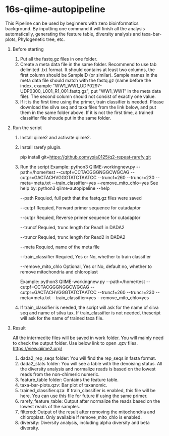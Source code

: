 # 16s-qiime-autopipeline
This Pipeline can be used by beginners with zero bioinformatics background. By inputting one command it will finish all the analysis automatically, generating the feature table, diversity analysis and taxa-bar-plots, Phylogenetic tree, etc.

1. Before starting
   1) Put all the fastq.gz files in one folder.
   2) Create a meta data file in the same folder. Recommend to use tab delimited .txt format. It should contains at least two columns, the first column should be SampleID (or similar). 
      Sample names in the meta data file should match with the fastq.gz (name before the index, example "WW1_WW1_UDP0297-UDP0300_L001_R1_001.fastq.gz", put "WW1_WW1" in the meta data file).  The second          column should not consist of exactly one value.
   3) If it is the first time using the primer, train classifier is needed. Please download the silva seq and taxa files from the link below, and put them in the same folder above.
      If it is not the first time, a trained classifier file shoude put in the same folder.
2. Run the script
   1) Install qiime2 and activate qiime2.
   2) Install rarefy plugin.
      
      pip install git+https://github.com/yxia0125/q2-repeat-rarefy.git
   3) Run the script
      Example:
      python3 QIIME-workingnew.py --path=/home/test  --cutpf=CCTACGGGNGGCWGCAG --cutpr=GACTACHVGGGTATCTAATCC --truncf=260 --truncr=230 --meta=meta.txt  --train_classifier=yes --remove_mito_chlo=yes
      See help by:   python3 qiime-autopipeline --help

      --path               Requied, full path that the fastq.gz files were saved
      
      --cutpf              Requied, Forward primer sequence for cutadaptor
      
      --cutpr              Requied, Reverse primer sequence for cutadaptor
      
      --truncf             Requied, trunc length for Read1 in DADA2
      
      --truncr             Requied, trunc length for Read2 in DADA2
      
      --meta               Requied, name of the meta file
      
      --train_classifier   Requied, Yes or No, whether to train classifier
      
      --remove_mito_chlo   Optional, Yes or No, default no, whether to remove mitochondria and chloroplast
      
    
    
       Example:
       python3 QIIME-workingnew.py --path=/home/test  --cutpf=CCTACGGGNGGCWGCAG --cutpr=GACTACHVGGGTATCTAATCC --truncf=260 --truncr=230 --meta=meta.txt  --train_classifier=yes --remove_mito_chlo=yes

   5) If train_classifier is needed, the script will ask for the name of silva seq and name of silva tax. If train_classifier is not needed, thescript will ask for the name of trained taxa file.
3. Result
   
   All the intermedite files will be saved in work folder. You will mainly need to check the output folder. Use below link to open .qzv files.
   https://view.qiime2.org/
   
   1) dada2_rep_seqs folder: You will find the rep_seqs in fasta format.
   2) dada2_stats folder: You will see a table with the denoising status. All the diversity analysis and normalize reads is based on the lowest reads from the non-chimeric numeric.
   3) feature_table folder: Contains the feature table.
   4) taxa-bar-plots.qzv: Bar plot of taxanomic.
   5) trained_classifier.qza: If train_classifier is enabled, this file will be here. You can use this file for future if using the same primer.
   6) rarefy_feature_table: Output after normalize the reads based on the lowest reads of the samples.
   7) filtered: Output of the result after removing the mitochondria and chloroplast. Only available if remove_mito_chlo is enabled.
   8) diversity: Diversity analysis, including alpha diversity and beta diversity.
